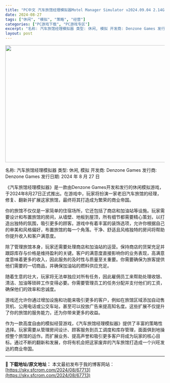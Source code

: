 ```yaml
---
title: "PC中文 汽车旅馆经理模拟器Motel Manager Simulator v2024.09.04 2.14G"
date: 2024-08-27
tags: ["休闲", "模拟", "策略", "经营"]
categories: ["PC游戏下载", "PC游戏专区"]
excerpt: "名称: 汽车旅馆经理模拟器 类型: 休闲, 模拟 开发商: Denzone Games 发行商: Denzone Games 发行日期: 2024 年 8 月 27 日 《汽车旅馆经理模拟器》是一款由Denzone Games开发和发行的休闲模拟游戏，于2024年8月27日正式推出。在游戏中，玩家将&hellip;"
layout: post
---
```


<img class="aligncenter size-full wp-image-67714" src="https://sky.sfcrom.com/wp-content/uploads/2024/08/2024082701171152.webp" alt="" width="660" height="370" />

名称: 汽车旅馆经理模拟器
类型: 休闲, 模拟
开发商: Denzone Games
发行商: Denzone Games
发行日期: 2024 年 8 月 27 日

《汽车旅馆经理模拟器》是一款由Denzone Games开发和发行的休闲模拟游戏，于2024年8月27日正式推出。在游戏中，玩家将扮演一家老旧汽车旅馆的经理，修复、翻新并扩展这家旅馆，最终将其打造成为繁荣的商业帝国。

你的旅馆不仅仅是一家简单的住宿场所，它还包括了商店和加油站等设施。玩家需要设计和布置旅馆的房间，从墙壁、地板到屋顶，所有细节都需要精心策划，以打造出独特的氛围，吸引更多的顾客。游戏中有着丰富的装饰选项，允许你根据自己的审美和风格偏好，布置旅馆的每一个角落。干净、舒适且风格独特的房间将帮助你提升收入和客户满意度。

除了管理旅馆本身，玩家还需要处理商店和加油站的运营。保持商店的货架充足并跟踪库存与价格是维持盈利的关键。客户的满意度直接影响你的业务表现，高满意度意味着更多的收入，因此服务的及时性与质量至关重要。你需要确保为旅客提供他们需要的一切商品，并确保加油站的燃料供应充足。

随着生意的壮大，玩家将无法单独应对所有任务，因此雇佣员工来帮助处理收银、清洁、加油等琐碎工作变得必要。你需要管理员工的任务分配并支付他们的工资，确保他们的效率和忠诚度。

游戏还允许你通过增加设施和功能来吸引更多的客户，例如在旅馆区域添加自动售货机、公用电话或公交车站，甚至可以投放广告来提高知名度。这些扩展不仅提升了你的旅馆的服务能力，还为你带来更多的收益。

作为一款高度自由的模拟经营游戏，《汽车旅馆经理模拟器》提供了丰富的策略性选择。玩家需要从管理房间设计、顾客服务到员工调度和库存管理，面面俱到地操控整个旅馆的运作。而扩展业务、提高声誉和吸引更多客户将成为玩家的核心目标。通过不断的翻新和发展，你将有机会把这家废弃的汽车旅馆打造成一个兴旺发达的商业帝国。

---
📖 **下载地址/原文地址：** 本文最初发布于我的博客网站：[https://sky.sfcrom.com/2024/08/67713](https://sky.sfcrom.com/2024/08/67713)
